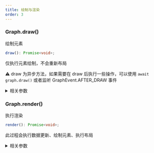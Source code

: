 ```yaml
---
title: 绘制与渲染
order: 3
---
```


### Graph.draw()

绘制元素

```typescript
draw(): Promise<void>;
```

仅执行元素绘制，不会重新布局

⚠️ draw 为异步方法，如果需要在 draw 后执行一些操作，可以使用 `await graph.draw()` 或者监听 GraphEvent.AFTER_DRAW 事件

<details><summary>相关参数</summary>

**返回值**：

- **类型：**Promise&lt;void&gt;

- **描述：**渲染结果

</details>

### Graph.render()

执行渲染

```typescript
render(): Promise<void>;
```

此过程会执行数据更新、绘制元素、执行布局

<details><summary>相关参数</summary>

**返回值**：

- **类型：**Promise&lt;void&gt;

</details>
